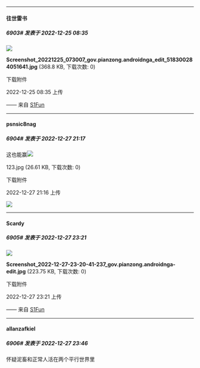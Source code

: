 

*****

####  往世雷书  
##### 6903#       发表于 2022-12-25 08:35

<img src="https://img.saraba1st.com/forum/202212/25/083541zoodof9vowvhdcrr.jpg" referrerpolicy="no-referrer">

<strong>Screenshot_20221225_073007_gov.pianzong.androidnga_edit_518300284051641.jpg</strong> (368.8 KB, 下载次数: 0)

下载附件

2022-12-25 08:35 上传

—— 来自 [S1Fun](https://s1fun.koalcat.com)



*****

####  psnsic8nag  
##### 6904#       发表于 2022-12-27 21:17

这也能赢<img src="https://static.saraba1st.com/image/smiley/face2017/067.png" referrerpolicy="no-referrer">

123.jpg
(26.61 KB, 下载次数: 0)

下载附件

2022-12-27 21:16 上传

<img src="https://img.saraba1st.com/forum/202212/27/211655gjazdrr4abiy6n0w.jpg" referrerpolicy="no-referrer">



*****

####  Scardy  
##### 6905#       发表于 2022-12-27 23:21

<img src="https://img.saraba1st.com/forum/202212/27/232110vpssi4fsz9mz24b6.jpg" referrerpolicy="no-referrer">

<strong>Screenshot_2022-12-27-23-20-41-237_gov.pianzong.androidnga-edit.jpg</strong> (223.75 KB, 下载次数: 0)

下载附件

2022-12-27 23:21 上传

—— 来自 [S1Fun](https://s1fun.koalcat.com)



*****

####  allanzafkiel  
##### 6906#       发表于 2022-12-27 23:46

怀疑泥畜和正常人活在两个平行世界里

